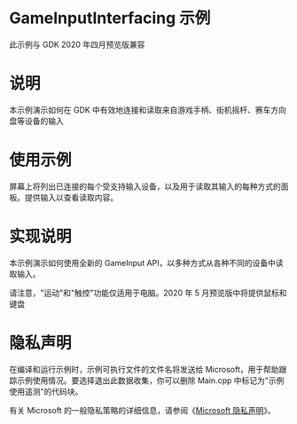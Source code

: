 # GameInputInterfacing 示例

此示例与 GDK 2020 年四月预览版兼容

# 说明

本示例演示如何在 GDK
中有效地连接和读取来自游戏手柄、街机摇杆、赛车方向盘等设备的输入

# 使用示例

屏幕上将列出已连接的每个受支持输入设备，以及用于读取其输入的每种方式的面板。提供输入以查看读取内容。

# 实现说明

本示例演示如何使用全新的 GameInput
API，以多种方式从各种不同的设备中读取输入。

请注意，"运动"和"触控"功能仅适用于电脑。2020 年 5
月预览版中将提供鼠标和键盘

# 隐私声明

在编译和运行示例时，示例可执行文件的文件名将发送给
Microsoft，用于帮助跟踪示例使用情况。要选择退出此数据收集，你可以删除
Main.cpp 中标记为"示例使用遥测"的代码块。

有关 Microsoft 的一般隐私策略的详细信息，请参阅《[Microsoft
隐私声明](https://privacy.microsoft.com/en-us/privacystatement/)》。
